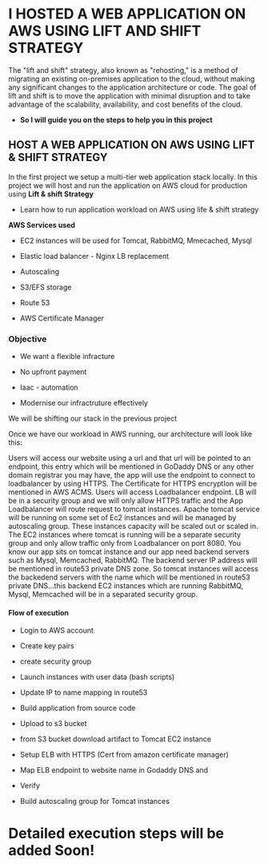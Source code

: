 # I HOSTED A WEB APPLICATION ON AWS USING LIFT AND SHIFT STRATEGY

The "lift and shift" strategy, also known as "rehosting," is a method of migrating an existing on-premises application to the cloud, without making any significant changes to the application architecture or code. The goal of lift and shift is to move the application with minimal disruption and to take advantage of the scalability, availability, and cost benefits of the cloud.

- **So I will guide you on the steps to help you in this project**

## HOST A WEB APPLICATION ON AWS USING LIFT & SHIFT STRATEGY


In the first project we setup a multi-tier web application stack locally.
In this project we will host and run the application on AWS cloud for production using **Lift & shift Strategy**

- Learn how to run application workload on AWS using life & shift strategy


**AWS Services used**

- EC2 instances will be used for Tomcat, RabbitMQ, Mmecached, Mysql

- Elastic load balancer - Nginx LB replacement

- Autoscaling

- S3/EFS storage

- Route 53

- AWS Certificate Manager


### Objective

- We want a flexible infracture

- No upfront payment

- Iaac - automation

- Modernise our infractruture effectively


We will be shifting our stack in the previous project

Once we have our workload in AWS running, our architecture will look like this:

Users will access our website using a url and that url will be pointed to an endpoint, this entry which will be mentioned in GoDaddy DNS or any other domain registrar you may have, the app will use the endpoint to connect to loadbalancer by using HTTPS. The Certificate for HTTPS encryptIon will be mentioned in AWS ACMS. Users will access Loadbalancer endpoint. LB will be in a security group and we will only allow HTTPS traffic and the App Loadbalancer will route request to tomcat instances. Apache tomcat service will be running on some set of Ec2 instances and will be managed by autoscaling group.
These instances capacity will be scaled out or scaled in. The EC2 instances where tomcat is running will be a separate security group and only allow traffic only from Loadbalancer on port 8080.
You know our app sits on tomcat instance and our app need backend servers such as Mysql, Memcached, RabbitMQ. The backend server IP address will be mentioned in route53 private DNS zone. So tomcat instances will access the backedend servers with the name which will be mentioned in route53 private DNS...this backend EC2 instances which are running RabbitMQ, Mysql, Memcached will be in a separated security group.


#### Flow of execution

- Login to AWS account

- Create key pairs

- create security group

- Launch instances with user data (bash scripts)

- Update IP to name mapping in route53

- Build application from source code

- Upload to s3 bucket

- from S3 bucket download artifact to Tomcat EC2 instance

- Setup ELB with HTTPS (Cert from amazon certificate manager)

- Map ELB endpoint to website name in Godaddy DNS and 

- Verify

- Build autoscaling group for Tomcat instances


# Detailed execution steps will be added Soon!

